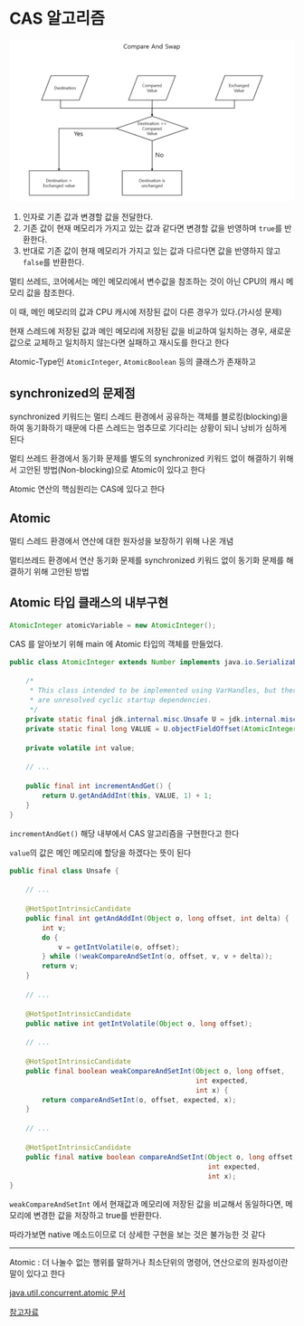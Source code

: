 # CAS 알고리즘

<img src="https://github.com/Geol2/Today-I-Learned/blob/main/CS/images/CAS.png" />

1. 인자로 기존 값과 변경할 값을 전달한다.
2. 기존 값이 현재 메모리가 가지고 있는 값과 같다면 변경할 값을 반영하며 `true`를 반환한다.
3. 반대로 기존 값이 현재 메모리가 가지고 있는 값과 다르다면 값을 반영하지 않고 `false`를 반환한다.

멀티 쓰레드, 코어에서는 메인 메모리에서 변수값을 참조하는 것이 아닌 CPU의 캐시 메모리 값을 참조한다.

이 때, 메인 메모리의 값과 CPU 캐시에 저장된 값이 다른 경우가 있다.(가시성 문제)

현재 스레드에 저장된 값과 메인 메모리에 저장된 값을 비교하여 일치하는 경우, 새로운 값으로 교체하고 일치하지 않는다면 실패하고 재시도를 한다고 한다

Atomic-Type인 `AtomicInteger`, `AtomicBoolean` 등의 클래스가 존재하고 

## synchronized의 문제점

synchronized 키워드는 멀티 스레드 환경에서 공유하는 객체를 블로킹(blocking)을 하여 동기화하기 때문에 다른 스레드는 멈추므로 기다리는 상황이 되니 낭비가 심하게 된다

멀티 쓰레드 환경에서 동기화 문제를 별도의 synchronized 키워드 없이 해결하기 위해서 고안된 방법(Non-blocking)으로 Atomic이 있다고 한다

Atomic 연산의 핵심원리는 CAS에 있다고 한다

## Atomic

멀티 스레드 환경에서 연산에 대한 원자성을 보장하기 위해 나온 개념

멀티쓰레드 환경에서 연산 동기화 문제를 synchronized 키워드 없이 동기화 문제를 해결하기 위해 고안된 방법

## Atomic 타입 클래스의 내부구현

```java
AtomicInteger atomicVariable = new AtomicInteger();
```
CAS 를 알아보기 위해 main 에 Atomic 타입의 객체를 만들었다.

```java
public class AtomicInteger extends Number implements java.io.Serializable {
    
    /*
     * This class intended to be implemented using VarHandles, but there
     * are unresolved cyclic startup dependencies.
     */
    private static final jdk.internal.misc.Unsafe U = jdk.internal.misc.Unsafe.getUnsafe();
    private static final long VALUE = U.objectFieldOffset(AtomicInteger.class, "value");

    private volatile int value;
    
    // ...

    public final int incrementAndGet() {
        return U.getAndAddInt(this, VALUE, 1) + 1;
    }
}
```
`incrementAndGet()` 해당 내부에서 CAS 알고리즘을 구현한다고 한다

`value`의 값은 메인 메모리에 할당을 하겠다는 뜻이 된다

```java
public final class Unsafe {
    
    // ...
    
    @HotSpotIntrinsicCandidate
    public final int getAndAddInt(Object o, long offset, int delta) {
        int v;
        do {
            v = getIntVolatile(o, offset);
        } while (!weakCompareAndSetInt(o, offset, v, v + delta));
        return v;
    }

    // ...

    @HotSpotIntrinsicCandidate
    public native int getIntVolatile(Object o, long offset);

    // ...
    
    @HotSpotIntrinsicCandidate
    public final boolean weakCompareAndSetInt(Object o, long offset,
                                              int expected,
                                              int x) {
        return compareAndSetInt(o, offset, expected, x);
    }

    // ...

    @HotSpotIntrinsicCandidate
    public final native boolean compareAndSetInt(Object o, long offset,
                                                 int expected,
                                                 int x);
}
```

`weakCompareAndSetInt` 에서 현재값과 메모리에 저장된 값을 비교해서 동일하다면, 메모리에 변경한 값을 저장하고 true를 반환한다.

따라가보면 native 메소드이므로 더 상세한 구현을 보는 것은 불가능한 것 같다

-----

Atomic : 더 나눌수 없는 행위를 말하거나 최소단위의 명령어, 연산으로의 원자성이란 말이 있다고 한다

[java.util.concurrent.atomic 문서](https://docs.oracle.com/javase/8/docs/api/index.html?java/util/concurrent/atomic/AtomicInteger.html)

[참고자료](https://steady-coding.tistory.com/568)